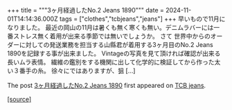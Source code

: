 +++
title = """3ヶ月経過したNo.2 Jeans 1890"""
date = 2024-11-01T14:14:36.000Z
tags = ["clothes","tcbjeans","jeans"]
+++
早いもので11月になりました。 最近の岡山の11月は暑くも無く寒くも無い。デニムラバーには一番ストレス無く着用が出来る季節では無いでしょうか。 さて 世界中からのオーダーに対しての発送業務を担当する山縣君が着用する3ヶ月目のNo.2 Jeans 1890を記録する事が出来ました。 Vintageの写真を見て頂ければ確認が出来る長いムラ表情。 繊維の鑑別をする機関に出して化学的に検証してから作った太い３番手の糸。 徐々にではありますが、狙 \[…\]

The post [3ヶ月経過したNo.2 Jeans 1890](http://tcbjeans.com/2024/11/01/49807) first appeared on [TCB jeans](http://tcbjeans.com).

[[source]](http://tcbjeans.com/2024/11/01/49807)
